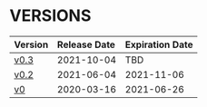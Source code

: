 # VERSIONS

| Version | Release Date | Expiration Date |
|:--|:--|:--|
| [v0.3](./v0.3.md) | 2021-10-04 | TBD |
| [v0.2](./v0.2.md) | 2021-06-04 | 2021-11-06 |
| [v0](./v0.md) | 2020-03-16 | 2021-06-26 |
